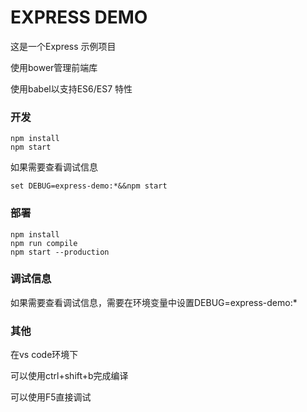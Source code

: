 # EXPRESS DEMO

这是一个Express 示例项目

使用bower管理前端库

使用babel以支持ES6/ES7 特性

### 开发
```
npm install
npm start
```
如果需要查看调试信息
```
set DEBUG=express-demo:*&&npm start
```

### 部署
```
npm install
npm run compile
npm start --production
```

### 调试信息
如果需要查看调试信息，需要在环境变量中设置DEBUG=express-demo:*

### 其他
在vs code环境下

可以使用ctrl+shift+b完成编译

可以使用F5直接调试
